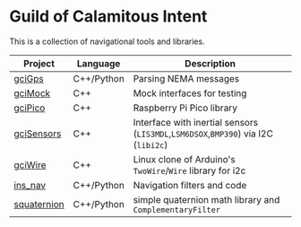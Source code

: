 # Guild of Calamitous Intent

This is a collection of navigational tools and libraries.

| Project          | Language   | Description
|------------------|------------|--------------------------|
| [gciGps][1]      | C++/Python | Parsing NEMA messages
| [gciMock][6]     | C++ | Mock interfaces for testing
| [gciPico][8]     | C++ | Raspberry Pi Pico library
| [gciSensors][2]  | C++ | Interface with inertial sensors (`LIS3MDL`,`LSM6DSOX`,`BMP390`) via I2C (`libi2c`)
| [gciWire][7]     | C++ | Linux clone of Arduino's `TwoWire`/`Wire` library for i2c
| [ins_nav][5]     | C++/Python | Navigation filters and code
| [squaternion][4] | C++/Python | simple quaternion math library and `ComplementaryFilter`



[1]: https://github.com/the-guild-of-calamitous-intent/gciGps
[2]: https://github.com/the-guild-of-calamitous-intent/gciSensors
[4]: https://github.com/the-guild-of-calamitous-intent/squaternion
[5]: https://github.com/the-guild-of-calamitous-intent/ins_nav
[6]: https://github.com/the-guild-of-calamitous-intent/gciMock
[7]: https://github.com/the-guild-of-calamitous-intent/gciWire
[8]: https://github.com/the-guild-of-calamitous-intent/gciPico
